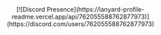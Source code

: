 <div align="center">
  [![Discord Presence](https://lanyard-profile-readme.vercel.app/api/762055588762877973)](https://discord.com/users/762055588762877973)
</div>
